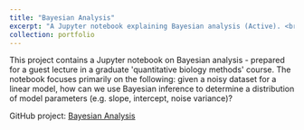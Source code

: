 ```yaml
---
title: "Bayesian Analysis"
excerpt: "A Jupyter notebook explaining Bayesian analysis (Active). <br/><img src='/images/ba.png'>"
collection: portfolio
---
```


This project contains a Jupyter notebook on Bayesian analysis - prepared for a guest lecture in a graduate 'quantitative biology methods' course. 
The notebook focuses primarily on the following: given a noisy dataset for a linear model, how can we use Bayesian inference to determine a distribution
of model parameters (e.g. slope, intercept, noise variance)? 

GitHub project: [Bayesian Analysis](https://github.com/ZuckermanLab/Bayesian_Analysis)


